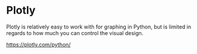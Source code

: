 # Plotly

Plotly is relatively easy to work with for graphing in Python, but is limited in regards to how much you can control the visual design.

https://plotly.com/python/
